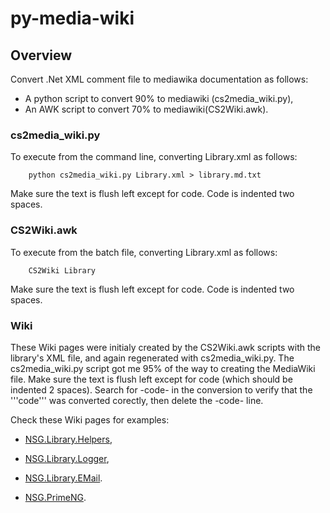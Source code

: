 # py-media-wiki
## Overview
Convert .Net XML comment file to mediawika documentation as follows:
- A python script to convert 90% to mediawiki (cs2media_wiki.py),
- An AWK script to convert 70% to mediawiki(CS2Wiki.awk).

### cs2media_wiki.py
To execute from the command line, converting Library.xml as follows:
```
    python cs2media_wiki.py Library.xml > library.md.txt
```
Make sure the text is flush left except for code.  Code is indented two spaces.

### CS2Wiki.awk
To execute from the batch file, converting Library.xml as follows:
```
    CS2Wiki Library
```
Make sure the text is flush left except for code.  Code is indented two spaces.

### Wiki
These Wiki pages were initialy created by the CS2Wiki.awk scripts with the library's XML file, and again regenerated with cs2media_wiki.py. The cs2media_wiki.py script got me 95% of the way to creating the MediaWiki file.  Make sure the text is flush left except for code (which should be indented 2 spaces). Search for -code- in the conversion to verify that the '''code''' was converted corectly, then delete the -code- line.

Check these Wiki pages for examples:

- [NSG.Library.Helpers](https://github.com/PHuhn/NSG.Library/wiki/NSG.Library.Helpers),
- [NSG.Library.Logger](https://github.com/PHuhn/NSG.Library/wiki/NSG.Library.Logger),
- [NSG.Library.EMail](https://github.com/PHuhn/NSG.Library/wiki/NSG.Library.EMail).

- [NSG.PrimeNG](https://github.com/PHuhn/NSG.PrimeNG/wiki).
